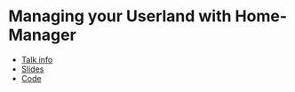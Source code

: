 # Managing your Userland with Home-Manager

* [Talk info](https://2024-na.nixcon.org/talks/#managing-your-userland-with-home-manager)
* [Slides](./slides.pdf)
* [Code](https://github.com/applicative-systems/nixcon-home-manager)

